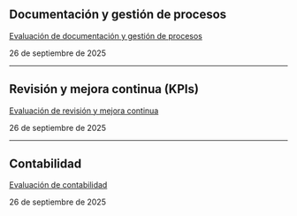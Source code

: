 ## Documentación y gestión de procesos

[Evaluación de documentación y gestión de procesos](Evaluación%20de%20documentación%20y%20gestión%20de%20procesos.md)

26 de septiembre de 2025 

---

## Revisión y mejora continua (KPIs)

[Evaluación de revisión y mejora continua](Evaluación%20de%20revisión%20y%20mejora%20continua.md)

26 de septiembre de 2025 

---

## Contabilidad

[Evaluación de contabilidad](Evaluación%20de%20contabilidad.md)

26 de septiembre de 2025